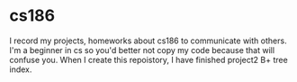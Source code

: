 # cs186
I record my projects, homeworks about cs186 to communicate with others. I'm a beginner in cs so you'd better not copy my code because that will confuse you. When I create this repoistory, I have finished project2 B+ tree index.

